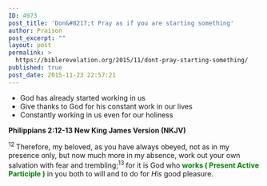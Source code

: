 ```yaml
---
ID: 4973
post_title: 'Don&#8217;t Pray as if you are starting something'
author: Praison
post_excerpt: ""
layout: post
permalink: >
  https://biblerevelation.org/2015/11/dont-pray-starting-something/
published: true
post_date: 2015-11-23 22:57:21
---
```

<ul>
	<li>God has already started working in us</li>
	<li>Give thanks to God for his constant work in our lives</li>
	<li>Constantly working in us even for our holiness</li>
</ul>
<p class="passage-display"><strong><span class="passage-display-bcv">Philippians 2:12-13
</span><span class="passage-display-version">New King James Version (NKJV)</span></strong></p>
<span class="text Phil-2-12"><sup class="versenum">12 </sup>Therefore, my beloved, as you have always obeyed, not as in my presence only, but now much more in my absence, work out your own salvation with fear and trembling;</span><span id="en-NKJV-29405" class="text Phil-2-13"><sup class="versenum">13 </sup>for it is God who <span style="color: #008000;"><strong>works ( Present Active Participle )</strong></span> in you both to will and to do for <i>His</i> good pleasure.</span>